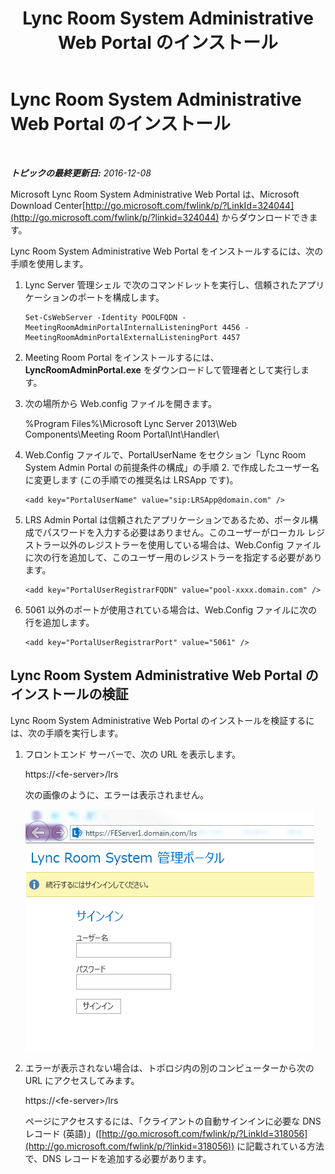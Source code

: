 ﻿---
title: Lync Room System Administrative Web Portal のインストール
TOCTitle: Lync Room System Administrative Web Portal のインストール
ms:assetid: dd19e368-c338-4e21-a40d-6439d46a9748
ms:mtpsurl: https://technet.microsoft.com/ja-jp/library/Dn436326(v=OCS.15)
ms:contentKeyID: 59602764
ms.date: 12/10/2016
mtps_version: v=OCS.15
ms.translationtype: HT
---

# Lync Room System Administrative Web Portal のインストール

 

_**トピックの最終更新日:** 2016-12-08_

Microsoft Lync Room System Administrative Web Portal は、Microsoft Download Center[http://go.microsoft.com/fwlink/p/?LinkId=324044](http://go.microsoft.com/fwlink/p/?linkid=324044) からダウンロードできます。

Lync Room System Administrative Web Portal をインストールするには、次の手順を使用します。

1.  Lync Server 管理シェル で次のコマンドレットを実行し、信頼されたアプリケーションのポートを構成します。
    
        Set-CsWebServer -Identity POOLFQDN -MeetingRoomAdminPortalInternalListeningPort 4456 -MeetingRoomAdminPortalExternalListeningPort 4457

2.  Meeting Room Portal をインストールするには、**LyncRoomAdminPortal.exe** をダウンロードして管理者として実行します。

3.  次の場所から Web.config ファイルを開きます。
    
    %Program Files%\\Microsoft Lync Server 2013\\Web Components\\Meeting Room Portal\\Int\\Handler\\

4.  Web.Config ファイルで、PortalUserName をセクション「Lync Room System Admin Portal の前提条件の構成」の手順 2. で作成したユーザー名に変更します (この手順での推奨名は LRSApp です)。
    
        <add key="PortalUserName" value="sip:LRSApp@domain.com" />

5.  LRS Admin Portal は信頼されたアプリケーションであるため、ポータル構成でパスワードを入力する必要はありません。このユーザーがローカル レジストラー以外のレジストラーを使用している場合は、Web.Config ファイルに次の行を追加して、このユーザー用のレジストラーを指定する必要があります。
    
        <add key="PortalUserRegistrarFQDN" value="pool-xxxx.domain.com" />

6.  5061 以外のポートが使用されている場合は、Web.Config ファイルに次の行を追加します。
    
        <add key="PortalUserRegistrarPort" value="5061" />

## Lync Room System Administrative Web Portal のインストールの検証

Lync Room System Administrative Web Portal のインストールを検証するには、次の手順を実行します。


1.  フロントエンド サーバーで、次の URL を表示します。
    
    https://\<fe-server\>/lrs
    
    次の画像のように、エラーは表示されません。
    
    ![Lync Room System、管理用ポータル サインイン画面](images/Dn436326.050bcf70-2f3b-46b2-9b96-ebd12679b713(OCS.15).png "Lync Room System、管理用ポータル サインイン画面")

2.  エラーが表示されない場合は、トポロジ内の別のコンピューターから次の URL にアクセスしてみます。
    
    https://\<fe-server\>/lrs
    
    ページにアクセスするには、「クライアントの自動サインインに必要な DNS レコード (英語)」([http://go.microsoft.com/fwlink/p/?LinkId=318056](http://go.microsoft.com/fwlink/p/?linkid=318056)) に記載されている方法で、DNS レコードを追加する必要があります。

